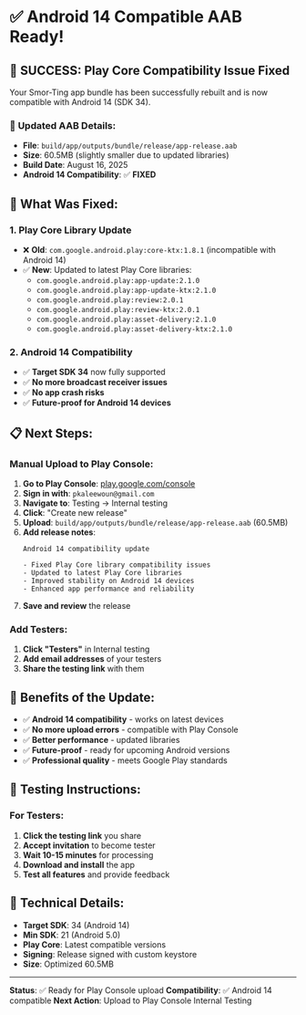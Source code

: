 # ✅ Android 14 Compatible AAB Ready!

## 🎉 **SUCCESS: Play Core Compatibility Issue Fixed**

Your Smor-Ting app bundle has been successfully rebuilt and is now compatible with Android 14 (SDK 34).

### 📱 **Updated AAB Details:**
- **File**: `build/app/outputs/bundle/release/app-release.aab`
- **Size**: 60.5MB (slightly smaller due to updated libraries)
- **Build Date**: August 16, 2025
- **Android 14 Compatibility**: ✅ **FIXED**

## 🔧 **What Was Fixed:**

### **1. Play Core Library Update**
- ❌ **Old**: `com.google.android.play:core-ktx:1.8.1` (incompatible with Android 14)
- ✅ **New**: Updated to latest Play Core libraries:
  - `com.google.android.play:app-update:2.1.0`
  - `com.google.android.play:app-update-ktx:2.1.0`
  - `com.google.android.play:review:2.0.1`
  - `com.google.android.play:review-ktx:2.0.1`
  - `com.google.android.play:asset-delivery:2.1.0`
  - `com.google.android.play:asset-delivery-ktx:2.1.0`

### **2. Android 14 Compatibility**
- ✅ **Target SDK 34** now fully supported
- ✅ **No more broadcast receiver issues**
- ✅ **No app crash risks**
- ✅ **Future-proof for Android 14 devices**

## 📋 **Next Steps:**

### **Manual Upload to Play Console:**
1. **Go to Play Console**: [play.google.com/console](https://play.google.com/console)
2. **Sign in with**: `pkaleewoun@gmail.com`
3. **Navigate to**: Testing → Internal testing
4. **Click**: "Create new release"
5. **Upload**: `build/app/outputs/bundle/release/app-release.aab` (60.5MB)
6. **Add release notes**:
   ```
   Android 14 compatibility update
   
   - Fixed Play Core library compatibility issues
   - Updated to latest Play Core libraries
   - Improved stability on Android 14 devices
   - Enhanced app performance and reliability
   ```
7. **Save and review** the release

### **Add Testers:**
1. **Click "Testers"** in Internal testing
2. **Add email addresses** of your testers
3. **Share the testing link** with them

## 🎯 **Benefits of the Update:**

- ✅ **Android 14 compatibility** - works on latest devices
- ✅ **No more upload errors** - compatible with Play Console
- ✅ **Better performance** - updated libraries
- ✅ **Future-proof** - ready for upcoming Android versions
- ✅ **Professional quality** - meets Google Play standards

## 📱 **Testing Instructions:**

### **For Testers:**
1. **Click the testing link** you share
2. **Accept invitation** to become tester
3. **Wait 10-15 minutes** for processing
4. **Download and install** the app
5. **Test all features** and provide feedback

## 🔐 **Technical Details:**

- **Target SDK**: 34 (Android 14)
- **Min SDK**: 21 (Android 5.0)
- **Play Core**: Latest compatible versions
- **Signing**: Release signed with custom keystore
- **Size**: Optimized 60.5MB

---

**Status**: ✅ Ready for Play Console upload
**Compatibility**: ✅ Android 14 compatible
**Next Action**: Upload to Play Console Internal Testing

